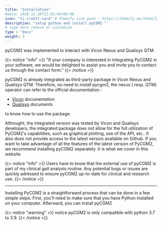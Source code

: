 ```yaml
---
title: "Installation"
#date: 2018-12-28T11:02:05+06:00
icon: "ti-credit-card" # themify icon pack : https://themify.me/themify-icons
description: "setup python and install pyCGM2 "
# type dont remove or customize
type : "docs"
weight: 3
---
```


pyCGM2 was implemented to interact with Vicon Nexus and Qualisys QTM.  

{{< notice "info" >}}
"If your company is interested in integrating PyCGM2 in your software, we would be delighted to assist you and invite you to contact us through the contact form."
{{< /notice >}}


pyCGM2 is already integrated as third-party package in Vicon Nexus and Qualisys QTM. 
Therefore, no need to install pycgm2, the nexus ( resp. QTM) operator can refer to the official documentation :    

* [Vicon](https://docs.vicon.com/display/Nexus214/Modeling+with+CGM2) documentation 
* [Qualisys](https://docs.qualisys.com/clinical-gait/en/index.html)  documents

to know how to use the package.

Althought, the integrated version was tested by Vicon and Qualisys developers, the integrated package  does not allow for the full utilization of PyCGM2's capabilities, such as graphical plotting,  use of the API, etc.. It also does not provide access to the latest version available on Github. If you want to take advantage of all the features of the latest version of PyCGM2, we recommend installing pyCGM2 separately. It is what we cover in this website  
 
{{< notice "info" >}}
Users have to know that the external use of pyCGM2 is part of my clinical gait analysis routine. Any potential bugs or issues are quickly adressed to ensure pyCGM2 up-to-date for clinical and research use.
{{< /notice >}}

<hr>


Installing PyCGM2 is a straightforward process that can be done in a few simple steps. 
First, you'll need to make sure that you have Python installed on your computer. Afterward, you can install pyCGM2 


{{< notice "warning" >}}
notice pyCGM2 is only compatible with python 3.7 to 3.9.
{{< /notice >}}


 




